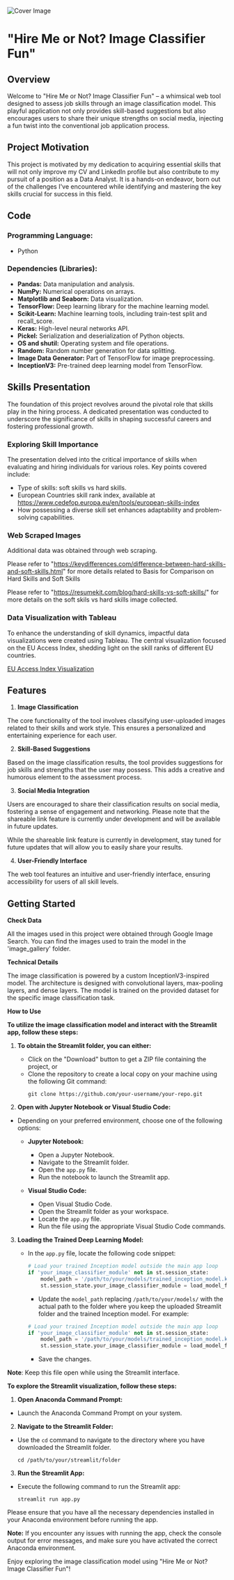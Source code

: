 ![Cover Image](f54862cdd846e88430f098e1b08e1516.jpg)

# **"Hire Me or Not? Image Classifier Fun"**
## Overview

Welcome to "Hire Me or Not? Image Classifier Fun" – a whimsical web tool designed to assess job skills through an image classification model. This playful application not only provides skill-based suggestions but also encourages users to share their unique strengths on social media, injecting a fun twist into the conventional job application process.

## Project Motivation

This project is motivated by my dedication to acquiring essential skills that will not only improve my CV and LinkedIn profile but also contribute to my pursuit of a position as a Data Analyst. It is a hands-on endeavor, born out of the challenges I've encountered while identifying and mastering the key skills crucial for success in this field.

## Code

### Programming Language:

- Python

### Dependencies (Libraries):

- **Pandas:** Data manipulation and analysis.
- **NumPy:** Numerical operations on arrays.
- **Matplotlib and Seaborn:** Data visualization.
- **TensorFlow:** Deep learning library for the machine learning model.
- **Scikit-Learn:** Machine learning tools, including train-test split and recall_score.
- **Keras:** High-level neural networks API.
- **Pickel:** Serialization and deserialization of Python objects.
- **OS and shutil:** Operating system and file operations.
- **Random:** Random number generation for data splitting.
- **Image Data Generator:** Part of TensorFlow for image preprocessing.
- **InceptionV3:** Pre-trained deep learning model from TensorFlow.

## Skills Presentation

The foundation of this project revolves around the pivotal role that skills play in the hiring process. A dedicated presentation was conducted to underscore the significance of skills in shaping successful careers and fostering professional growth.

### Exploring Skill Importance

The presentation delved into the critical importance of skills when evaluating and hiring individuals for various roles. Key points covered include:

- Type of skills: soft skills vs hard skills.
- European Countries skill rank index, available at https://www.cedefop.europa.eu/en/tools/european-skills-index
- How possessing a diverse skill set enhances adaptability and problem-solving capabilities.

### Web Scraped Images

Additional data was obtained through web scraping. 

Please refer to "https://keydifferences.com/difference-between-hard-skills-and-soft-skills.html" for more details related to Basis for Comparison on Hard Skills and Soft Skills

Please refer to "https://resumekit.com/blog/hard-skills-vs-soft-skills/" for more details on the soft skils vs hard skills image collected.


### Data Visualization with Tableau

To enhance the understanding of skill dynamics, impactful data visualizations were created using Tableau. The central visualization focused on the EU Access Index, shedding light on the skill ranks of different EU countries.

[EU Access Index Visualization](https://public.tableau.com/app/profile/susy.costa/viz/SkillsRankEuropeanCountries/SkillsinEurope)

## Features

1. **Image Classification**

The core functionality of the tool involves classifying user-uploaded images related to their skills and work style. This ensures a personalized and entertaining experience for each user.

2. **Skill-Based Suggestions**

Based on the image classification results, the tool provides suggestions for job skills and strengths that the user may possess. This adds a creative and humorous element to the assessment process.

3. **Social Media Integration**

Users are encouraged to share their classification results on social media, fostering a sense of engagement and networking. Please note that the shareable link feature is currently under development and will be available in future updates. 

While the shareable link feature is currently in development, stay tuned for future updates that will allow you to easily share your results.

4. **User-Friendly Interface**

The web tool features an intuitive and user-friendly interface, ensuring accessibility for users of all skill levels.

## Getting Started

**Check Data**

All the images used in this project were obtained through Google Image Search. You can find the images used to train the model in the 'image_gallery' folder.

**Technical Details**

The image classification is powered by a custom InceptionV3-inspired model. The architecture is designed with convolutional layers, max-pooling layers, and dense layers. The model is trained on the provided dataset for the specific image classification task.

**How to Use**

**To utilize the image classification model and interact with the Streamlit app, follow these steps:**

 1. **To obtain the Streamlit folder, you can either:**
    - Click on the "Download" button to get a ZIP file containing the project, or
    - Clone the repository to create a local copy on your machine using the following Git command:
      ```
      git clone https://github.com/your-username/your-repo.git
      ```

 2. **Open with Jupyter Notebook or Visual Studio Code:**
   - Depending on your preferred environment, choose one of the following options:
     - **Jupyter Notebook:**
       - Open a Jupyter Notebook.
       - Navigate to the Streamlit folder.
       - Open the `app.py` file.
       - Run the notebook to launch the Streamlit app.

     - **Visual Studio Code:**
       - Open Visual Studio Code.
       - Open the Streamlit folder as your workspace.
       - Locate the `app.py` file.
       - Run the file using the appropriate Visual Studio Code commands.

 3. **Loading the Trained Deep Learning Model:**
    - In the `app.py` file, locate the following code snippet:

      ```python
      # Load your trained Inception model outside the main app loop 
      if 'your_image_classifier_module' not in st.session_state:
          model_path = '/path/to/your/models/trained_inception_model.keras'
          st.session_state.your_image_classifier_module = load_model_function(model_path)
      ```
    
      - Update the `model_path` replacing `/path/to/your/models/` with the actual path to the folder where you keep the
      uploaded Streamlit folder and the trained Inception model.
      For example:

      ```python
      # Load your trained Inception model outside the main app loop 
      if 'your_image_classifier_module' not in st.session_state:
          model_path = '/path/to/your/models/trained_inception_model.keras'
          st.session_state.your_image_classifier_module = load_model_function(model_path)
      ```

      - Save the changes.

**Note**: Keep this file open while using the Streamlit interface.

**To explore the Streamlit visualization, follow these steps:**

  1. **Open Anaconda Command Prompt:**
   - Launch the Anaconda Command Prompt on your system.

  2. **Navigate to the Streamlit Folder:**
   - Use the `cd` command to navigate to the directory where you have downloaded the Streamlit folder.
     ```
     cd /path/to/your/streamlit/folder
     ```

  3. **Run the Streamlit App:**
   - Execute the following command to run the Streamlit app:
     ```
     streamlit run app.py
     ```

Please ensure that you have all the necessary dependencies installed in your Anaconda environment before running the app.

**Note:** If you encounter any issues with running the app, check the console output for error messages, and make sure you have activated the correct Anaconda environment.

Enjoy exploring the image classification model using "Hire Me or Not? Image Classifier Fun"!

